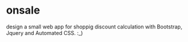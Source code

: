 # onsale
design a small web app for shoppig discount calculation with Bootstrap, Jquery and Automated CSS. :_)
